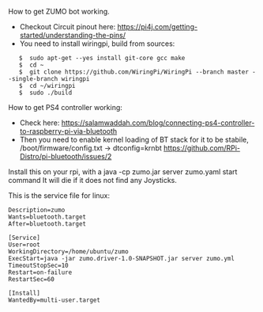 
How to get ZUMO bot working.

* Checkout Circuit pinout here: https://pi4j.com/getting-started/understanding-the-pins/
* You need to install wiringpi, build from sources:
```
   $  sudo apt-get --yes install git-core gcc make
   $  cd ~
   $  git clone https://github.com/WiringPi/WiringPi --branch master --single-branch wiringpi
   $  cd ~/wiringpi
   $  sudo ./build
```

How to get PS4 controller working:

* Check here: https://salamwaddah.com/blog/connecting-ps4-controller-to-raspberry-pi-via-bluetooth
* Then you need to enable kernel loading of BT stack for it to be stabile, /boot/firmware/config.txt -> dtconfig=krnbt
  https://github.com/RPi-Distro/pi-bluetooth/issues/2

Install this on your rpi, with a java -cp zumo.jar server zumo.yaml start command
It will die if it does not find any Joysticks. 

This is the service file for linux:

```Unit]
Description=zumo
Wants=bluetooth.target
After=bluetooth.target

[Service]
User=root
WorkingDirectory=/home/ubuntu/zumo
ExecStart=java -jar zumo.driver-1.0-SNAPSHOT.jar server zumo.yml
TimeoutStopSec=10
Restart=on-failure
RestartSec=60

[Install]
WantedBy=multi-user.target
```